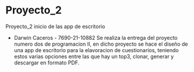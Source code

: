 # Proyecto_2
Proyecto_2 inicio de las app de escritorio
- Darwin Caceros - 7690-21-10882
Se realiza la entrega del proyecto numero dos de programacion II, en dicho proyecto se hace el diseño de una app de escritorio 
para la elavoracion de cuestionarios, teniendo estos varias opciones entre las que hay un top3, clonar, generar y descargar en formato PDF. 
